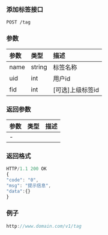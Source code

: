 ### 添加标签接口

```
POST /tag
```

### 参数

| **参数** | **类型** | **描述** |
| :--- | :--- | :--- |
| name | string | 标签名称 |
| uid | int | 用户id |
| fid | int | \[可选\]上级标签id |

### 返回参数

| **参数** | **类型** | **描述** |
| :--- | :--- | :--- |
| - |  |  |

### 返回格式

```js
HTTP/1.1 200 OK
{
"code": "0",
"msg": "提示信息",
"data":{}
}
```

### 例子

```js
http://www.domain.com/v1/tag
```



